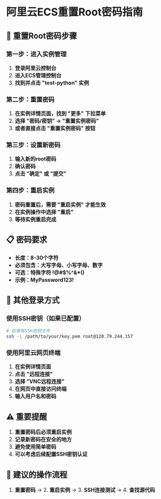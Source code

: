 # 阿里云ECS重置Root密码指南

## 🔑 **重置Root密码步骤**

### **第一步：进入实例管理**
1. **登录阿里云控制台**
2. **进入ECS管理控制台**
3. **找到并点击 "test-python" 实例**

### **第二步：重置密码**
1. **在实例详情页面，找到 "更多" 下拉菜单**
2. **选择 "密码/密钥" → "重置实例密码"**
3. **或者直接点击 "重置实例密码" 按钮**

### **第三步：设置新密码**
1. **输入新的root密码**
2. **确认密码**
3. **点击 "确定" 或 "提交"**

### **第四步：重启实例**
1. **密码重置后，需要 "重启实例" 才能生效**
2. **在实例操作中选择 "重启"**
3. **等待实例重启完成**

## 📋 **密码要求**
- **长度：8-30个字符**
- **必须包含：大写字母、小写字母、数字**
- **可选：特殊字符 !@#$%^&*()**
- **示例：MyPassword123!**

## 🔧 **其他登录方式**

### **使用SSH密钥（如果已配置）**
```bash
# 如果有SSH密钥文件
ssh -i /path/to/your/key.pem root@120.79.244.157
```

### **使用阿里云网页终端**
1. **在实例详情页面**
2. **点击 "远程连接"**
3. **选择 "VNC远程连接"**
4. **在网页中直接访问终端**
5. **输入用户名和密码**

## ⚠️ **重要提醒**
1. **重置密码后必须重启实例**
2. **记录新密码在安全的地方**
3. **避免使用简单密码**
4. **可以考虑后续配置SSH密钥认证**

## 🎯 **建议的操作流程**
1. **重置密码** → 2. **重启实例** → 3. **SSH连接测试** → 4. **查找源代码**